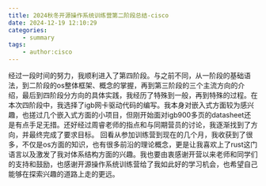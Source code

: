 ```yaml
---
title: 2024秋冬开源操作系统训练营第二阶段总结-cisco
date: 2024-12-19 12:10:29
categories:
    - summary
tags:
    - author:cisco
---
```


经过一段时间的努力，我顺利进入了第四阶段。与之前不同，从一阶段的基础语法，到二阶段的os整体框架、概念的掌握，再到第三阶段的三个主流方向的介绍，最后到四阶段分方向的具体实践，我经历了特殊到一般，再到特殊的过程。在本次四阶段中，我选择了igb网卡驱动代码的编写。我本身对嵌入式方面较为感兴趣，也搓过几个嵌入式方面的小项目，但刚开始面对igb900多页的datasheet还是有点手足无措。还好经过周睿老师的指点和与同期营员的讨论，我逐渐找到了方向，并最终完成了要求目标。
回看从参加训练营到现在的几个月，我收获到了很多，不仅是os方面的知识，也有很多前沿的理论概念，更是让我喜欢上了rust这门语言以及激发了我对体系结构方面的兴趣。我也要由衷感谢开营以来老师和同学们的支持和鼓励，也感谢开源操作系统训练营给了我如此好的学习机会，也希望自己能够在探索兴趣的道路上走的更远。